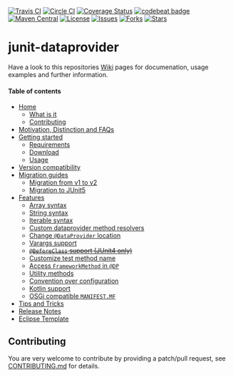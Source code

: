 [![Travis CI](https://travis-ci.org/TNG/junit-dataprovider.png?branch=main)](https://travis-ci.org/TNG/junit-dataprovider)
[![Circle CI](https://circleci.com/gh/TNG/junit-dataprovider.svg?style=svg)](https://circleci.com/gh/TNG/junit-dataprovider)
[![Coverage Status](https://coveralls.io/repos/TNG/junit-dataprovider/badge.png?branch=main)](https://coveralls.io/r/TNG/junit-dataprovider)
[![codebeat badge](https://codebeat.co/badges/78ac5f0b-6686-4d77-a531-d562c8485474)](https://codebeat.co/projects/github-com-tng-junit-dataprovider)
[![Maven Central](https://img.shields.io/maven-central/v/com.tngtech.junit.dataprovider/junit-dataprovider-core.svg)](http://search.maven.org/#search%7Cga%7C1%7Cg%3A%22com.tngtech.junit.dataprovider%22)
[![License](https://img.shields.io/github/license/TNG/junit-dataprovider.svg)](https://github.com/TNG/junit-dataprovider/blob/main/LICENSE)
[![Issues](https://img.shields.io/github/issues/TNG/junit-dataprovider.svg)](https://github.com/TNG/junit-dataprovider/issues)
[![Forks](https://img.shields.io/github/forks/TNG/junit-dataprovider.svg)](https://github.com/TNG/junit-dataprovider/network)
[![Stars](https://img.shields.io/github/stars/TNG/junit-dataprovider.svg)](https://github.com/TNG/junit-dataprovider/stargazers)

junit-dataprovider
==================

Have a look to this repositories [Wiki](/../../wiki/) pages for documenation, usage examples and further information.

#### Table of contents

* [Home](/../../wiki)
    * [What is it](/../../wiki#what-is-it)
    * [Contributing](/../../wiki#contributing)
* [Motivation, Distinction and FAQs](/../../wiki/Motivation,-Distinction-and-FAQs)
* [Getting started](/../../wiki/Getting-started)
    * [Requirements](/../../wiki/Getting-started#requirements)
    * [Download](/../../wiki/Getting-started#download)
    * [Usage](/../../wiki/Getting-started#usage)
* [Version compatibility](/../../wiki/Version-compatibility)
* [Migration guides](/../../wiki/Migration-guides)
    * [Migration from v1 to v2](/../../wiki/Migration-guides#migration-from-v1-to-v2)
    * [Migration to JUnit5](/../../wiki/Migration-guides#migration-to-junit5)
* [Features](/../../wiki/Features)
    * [Array syntax](/../../wiki/Features#array-syntax)
    * [String syntax](/../../wiki/Features#string-syntax)
    * [Iterable syntax](/../../wiki/Features#iterable-syntax)
    * [Custom dataprovider method resolvers](/../../wiki/Features#custom-dataprovider-method-resolvers)
    * [Change ```@DataProvider``` location](/../../wiki/Features#change-dataprovider-location)
    * [Varargs support](/../../wiki/Features#varargs-support)
    * ~~[```@BeforeClass``` support (JUnit4 only)](/../../wiki/Features#beforeclass-support-junit4-only)~~
    * [Customize test method name](/../../wiki/Features#customize-test-method-name)
    * [Access ```FrameworkMethod``` in ```@DP```](/../../wiki/Features#access-frameworkmethod-in-dataprovider)
    * [Utility methods](/../../wiki/Features#utility-methods)
    * [Convention over configuration](/../../wiki/Features#convention-over-configuration)
    * [Kotlin support](/../../wiki/Features#kotlin-support)
    * [OSGi compatible ```MANIFEST.MF```](/../../wiki/Features#osgi-compatible-manifestmf)
* [Tips and Tricks](/../../wiki/Tips-and-Tricks)
* [Release Notes](/../../releases)
* [Eclipse Template](/../../wiki/Eclipse-Template)

Contributing
------------

You are very welcome to contribute by providing a patch/pull request, see [CONTRIBUTING.md](./CONTRIBUTING.md) for details.
